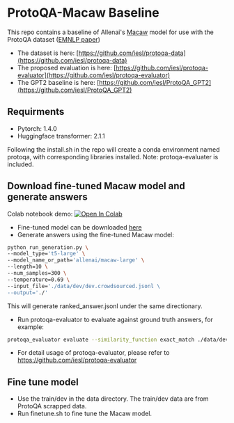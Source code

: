 # ProtoQA-Macaw Baseline

This repo contains a baseline of Allenai's [Macaw](https://github.com/allenai/macaw) model for use with the ProtoQA dataset ([EMNLP paper](https://www.aclweb.org/anthology/2020.emnlp-main.85.pdf))
- The dataset is here: [https://github.com/iesl/protoqa-data](https://github.com/iesl/protoqa-data)
- The proposed evaluation is here: [https://github.com/iesl/protoqa-evaluator](https://github.com/iesl/protoqa-evaluator)
- The GPT2 baseline is here: [https://github.com/iesl/ProtoQA_GPT2](https://github.com/iesl/ProtoQA_GPT2)

## Requirments
- Pytorch: 1.4.0
- Huggingface transformer: 2.1.1

Following the install.sh in the repo will create a conda environment named protoqa, with corresponding libraries installed. Note: protoqa-evaluater is included. 

## Download fine-tuned Macaw model and generate answers
Colab notebook demo: [![Open In Colab](https://colab.research.google.com/assets/colab-badge.svg)](https://colab.research.google.com/github/elliottower/ProtoQA_GPT2/blob/main/GPT2_demo.ipynb)

- Fine-tuned model can be downloaded [here](https://drive.google.com/file/d/1HmwcYbuUe0EQN0a2mOnv68pv3w-6Kivn/view?usp=sharing)
- Generate answers using the fine-tuned Macaw model:
```bash
python run_generation.py \
--model_type='t5-large' \
--model_name_or_path='allenai/macaw-large' \
--length=10 \
--num_samples=300 \
--temperature=0.69 \
--input_file='./data/dev/dev.crowdsourced.jsonl \
--output='./'
```

This will generate ranked_answer.jsonl under the same directionary. 
- Run protoqa-evaluator to evaluate against ground truth answers, for example:
```bash
protoqa_evaluator evaluate --similarity_function exact_match ./data/dev/dev.crowdsourced.jsonl ranked_list.jsonl
```
- For detail usage of protoqa-evaluator, please refer to https://github.com/iesl/protoqa-evaluator

## Fine tune model
- Use the train/dev in the data directory. The train/dev data are from ProtoQA scrapped data. 
- Run finetune.sh to fine tune the Macaw model. 
